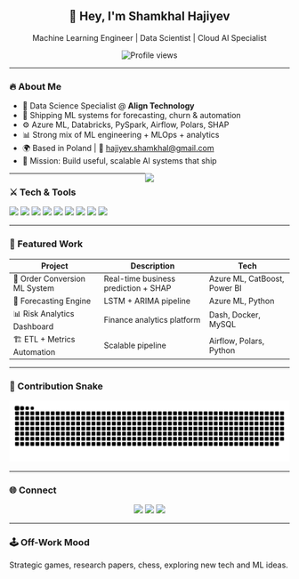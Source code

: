 <!-- HEADER -->
<h2 align="center">👋 Hey, I'm <b>Shamkhal Hajiyev</b></h2>
<p align="center">Machine Learning Engineer | Data Scientist | Cloud AI Specialist</p>

<p align="center">
<img src="https://komarev.com/ghpvc/?username=shamkhalHajiyev&color=blueviolet&style=for-the-badge" alt="Profile views" />
</p>

---

### 🔥 About Me

- 💼 Data Science Specialist @ **Align Technology**
- 🤖 Shipping ML systems for forecasting, churn & automation
- ⚙️ Azure ML, Databricks, PySpark, Airflow, Polars, SHAP
- 📊 Strong mix of ML engineering + MLOps + analytics
- 🌍 Based in Poland | 📧 hajiyev.shamkhal@gmail.com
- 🎯 Mission: Build useful, scalable AI systems that ship

<img align="right" width="260" src="https://i.imgur.com/UmZrZ2Z.gif">

---

### ⚔️ Tech & Tools

<p>
  <img src="https://img.shields.io/badge/Python-000000?style=for-the-badge&logo=python&logoColor=white"/>
  <img src="https://img.shields.io/badge/SQL-000000?style=for-the-badge&logo=postgresql&logoColor=white"/>
  <img src="https://img.shields.io/badge/Azure-000000?style=for-the-badge&logo=microsoftazure&logoColor=white"/>
  <img src="https://img.shields.io/badge/Databricks-000000?style=for-the-badge&logo=databricks&logoColor=red"/>
  <img src="https://img.shields.io/badge/Hugging%20Face-000000?style=for-the-badge&logo=huggingface&logoColor=yellow"/>
  <img src="https://img.shields.io/badge/PySpark-000000?style=for-the-badge&logo=apachespark&logoColor=orange"/>
  <img src="https://img.shields.io/badge/Airflow-000000?style=for-the-badge&logo=apacheairflow&logoColor=white"/>
  <img src="https://img.shields.io/badge/Polars-000000?style=for-the-badge&logoColor=white"/>
  <img src="https://img.shields.io/badge/MLflow-000000?style=for-the-badge&logo=mlflow&logoColor=white"/>
</p>

---

### 🚀 Featured Work

| Project | Description | Tech |
|---|---|---|
| 🎯 Order Conversion ML System | Real-time business prediction + SHAP | Azure ML, CatBoost, Power BI |
| 🔮 Forecasting Engine | LSTM + ARIMA pipeline | Azure ML, Python |
| 📊 Risk Analytics Dashboard | Finance analytics platform | Dash, Docker, MySQL |
| 🏗 ETL + Metrics Automation | Scalable pipeline | Airflow, Polars, Python |

---


### 🐍 Contribution Snake

<p align="center">
  <img src="https://raw.githubusercontent.com/Platane/snk/output/github-contribution-grid-snake-dark.svg" />
</p>

---

### 🌐 Connect

<p align="center">
  <a href="https://www.linkedin.com/in/shamkhalhajiyev/"><img src="https://img.shields.io/badge/LinkedIn-000000?style=for-the-badge&logo=linkedin&logoColor=white"/></a>
  <a href="https://shamkhalhajiyev.github.io/"><img src="https://img.shields.io/badge/Portfolio-000000?style=for-the-badge&logo=github&logoColor=white"/></a>
  <a href="mailto:hajiyev.shamkhal@gmail.com"><img src="https://img.shields.io/badge/Email-000000?style=for-the-badge&logo=gmail&logoColor=white"/></a>
</p>

---

### 🕹️ Off-Work Mood

Strategic games, research papers, chess, exploring new tech and ML ideas.
